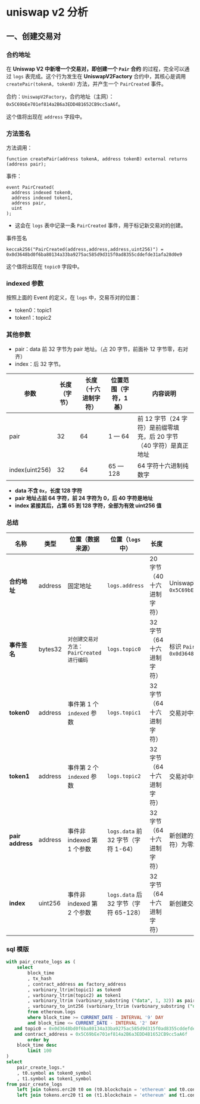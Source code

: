 # uniswap v2 分析

## 一、创建交易对

### 合约地址

在 **Uniswap V2 中新增一个交易对，即创建一个 `Pair` 合约** 的过程，完全可以通过 `logs` 表完成。这个行为发生在 **UniswapV2Factory** 合约中，其核心是调用 `createPair(tokenA, tokenB)` 方法，并产生一个 `PairCreated` 事件。

合约：`UniswapV2Factory`，合约地址（主网）：`0x5C69bEe701ef814a2B6a3EDD4B1652CB9cc5aA6f`。

这个值将出现在 `address` 字段中。

### 方法签名

方法调用：

```solidity
function createPair(address tokenA, address tokenB) external returns (address pair);
```

事件：

```solidity
event PairCreated(
  address indexed token0,
  address indexed token1,
  address pair,
  uint
);
```

- 这会在 `logs` 表中记录一条 `PairCreated` 事件，用于标记新交易对的创建。

事件签名

```solidity
keccak256("PairCreated(address,address,address,uint256)") = 0x0d3648bd0f6ba80134a33ba9275ac585d9d315f0ad8355cddefde31afa28d0e9
```

这个值将出现在 `topic0` 字段中。

### indexed 参数

按照上面的 Event 的定义，在 `logs` 中，交易币对的位置：

- token0：topic1
- token1：topic2

### 其他参数

- pair：data 前 32 字节为 pair 地址。（占 20 字节，前面补 12 字节零，右对齐）
- index：后 32 字节。

| 参数           | 长度（字节） | 长度（十六进制字符） | 位置范围（字符，1基） | 内容说明                                                     |
| -------------- | ------------ | -------------------- | --------------------- | ------------------------------------------------------------ |
| pair           | 32           | 64                   | 1 — 64                | 前 12 字节（24 字符）是前缀零填充，后 20 字节（40 字符）是真正地址 |
| index(uint256) | 32           | 64                   | 65 — 128              | 64 字符十六进制纯数字                                        |

- **data 不含 `0x`，长度 128 字符**
- **pair 地址占前 64 字符，前 24 字符为 0，后 40 字符是地址**
- **index 紧接其后，占第 65 到 128 字符，全部为有效 uint256 值**

### 总结

| 名称             | 类型    | 位置（数据来源）                          | 位置（`logs` 中）                     | 长度                       | 说明与细节                                                   |
| ---------------- | ------- | ----------------------------------------- | ------------------------------------- | -------------------------- | ------------------------------------------------------------ |
| **合约地址**     | address | 固定地址                                  | `logs.address`                        | 20 字节（40 十六进制字符） | UniswapV2Factory 合约地址，主网：`0x5C69bEe701ef814a2B6a3EDD4B1652CB9cc5aA6f` |
| **事件签名**     | bytes32 | `对创建交易对方法： PairCreated 进行编码` | `logs.topic0`                         | 32 字节（64 十六进制字符） | 标识 `PairCreated` 事件，值为 `0x0d3648bd0f6ba80134a33ba9275ac585d9d315f0ad8355cddefde31afa28d0e9` |
| **token0**       | address | 事件第 1 个 `indexed` 参数                | `logs.topic1`                         | 32 字节（64 十六进制字符） | 交易对中排序后靠前的代币地址，存储在 topic1，地址右对齐，前面填充零 |
| **token1**       | address | 事件第 2 个 `indexed` 参数                | `logs.topic2`                         | 32 字节（64 十六进制字符） | 交易对中排序后靠后的代币地址，存储在 topic2，地址右对齐，前面填充零 |
| **pair address** | address | 事件非 indexed 第 1 个参数                | `logs.data` 前 32 字节（字符 1-64）   | 32 字节（64 十六进制字符） | 新创建的交易对合约地址，地址占 20 字节（40 字符），前 12 字节（24 字符）为零填充 |
| **index**        | uint256 | 事件非 indexed 第 2 个参数                | `logs.data` 后 32 字节（字符 65-128） | 32 字节（64 十六进制字符） | 新创建交易对的编号，Factory 创建的总 Pair 数量，纯数字，十六进制编码 |

### sql 模版

```sql
with pair_create_logs as (
    select
        block_time
        , tx_hash
        , contract_address as factory_address
        , varbinary_ltrim(topic1) as token0
        , varbinary_ltrim(topic2) as token1
        , varbinary_ltrim (varbinary_substring ("data", 1, 32)) as pair_address
        , varbinary_to_int256 (varbinary_ltrim (varbinary_substring ("data", 33, 64))) as "index"
        from ethereum.logs
        where block_time >= CURRENT_DATE - INTERVAL '9' DAY
        and block_time <= CURRENT_DATE - INTERVAL '2' DAY
   and topic0 = 0x0d3648bd0f6ba80134a33ba9275ac585d9d315f0ad8355cddefde31afa28d0e9
   and contract_address = 0x5C69bEe701ef814a2B6a3EDD4B1652CB9cc5aA6f
        order by
    block_time desc
        limit 100
)
select
    pair_create_logs.*
    , t0.symbol as token0_symbol
    , t1.symbol as token1_symbol
from pair_create_logs
    left join tokens.erc20 t0 on (t0.blockchain = 'ethereum' and t0.contract_address = pair_create_logs.token0)
    left join tokens.erc20 t1 on (t1.blockchain = 'ethereum' and t1.contract_address = pair_create_logs.token1)
```

